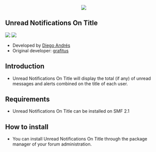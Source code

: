  <p align="center">
    <img src="https://smftricks.com/logos/logo.png">
 </p>

## Unread Notifications On Title
<img src="https://img.shields.io/badge/License-MPL 2.0-a05a3f?style=flat-square"> <img src="https://img.shields.io/badge/SMF-2.1-3f73a0?style=flat-square">

- Developed by [Diego Andrés](https://github.com/DiegoAndresCortes)
- Original developer: [grafitus](https://github.com/beratdogan)

## Introduction
* Unread Notifications On Title will display the total (if any) of unread messages and alerts combined on the title of each user.

## Requirements
* Unread Notifications On Title can be installed on SMF 2.1

## How to install
* You can install Unread Notifications On Title through the package manager of your forum administration.
